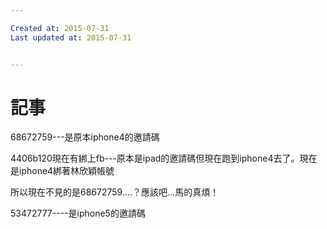 ```yaml
---

Created at: 2015-07-31
Last updated at: 2015-07-31


---
```


# 記事


68672759---是原本iphone4的邀請碼

4406b120現在有綁上fb---原本是ipad的邀請碼但現在跑到iphone4去了。現在是iphone4綁著林欣穎帳號

所以現在不見的是68672759....？應該吧...馬的真煩！

53472777----是iphone5的邀請碼

